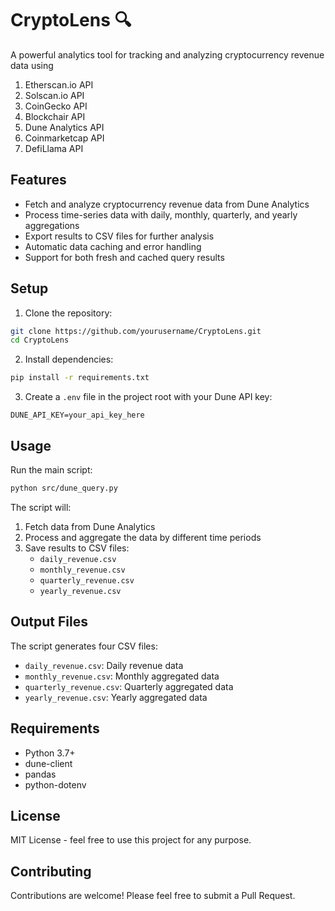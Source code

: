 # CryptoLens 🔍

A powerful analytics tool for tracking and analyzing cryptocurrency revenue data using 

1) Etherscan.io API
2) Solscan.io API
3) CoinGecko API
4) Blockchair API
5) Dune Analytics API
6) Coinmarketcap API
7) DefiLlama API
   

## Features

- Fetch and analyze cryptocurrency revenue data from Dune Analytics
- Process time-series data with daily, monthly, quarterly, and yearly aggregations
- Export results to CSV files for further analysis
- Automatic data caching and error handling
- Support for both fresh and cached query results

## Setup

1. Clone the repository:
```bash
git clone https://github.com/yourusername/CryptoLens.git
cd CryptoLens
```

2. Install dependencies:
```bash
pip install -r requirements.txt
```

3. Create a `.env` file in the project root with your Dune API key:
```
DUNE_API_KEY=your_api_key_here
```

## Usage

Run the main script:
```bash
python src/dune_query.py
```

The script will:
1. Fetch data from Dune Analytics
2. Process and aggregate the data by different time periods
3. Save results to CSV files:
   - `daily_revenue.csv`
   - `monthly_revenue.csv`
   - `quarterly_revenue.csv`
   - `yearly_revenue.csv`

## Output Files

The script generates four CSV files:
- `daily_revenue.csv`: Daily revenue data
- `monthly_revenue.csv`: Monthly aggregated data
- `quarterly_revenue.csv`: Quarterly aggregated data
- `yearly_revenue.csv`: Yearly aggregated data

## Requirements

- Python 3.7+
- dune-client
- pandas
- python-dotenv

## License

MIT License - feel free to use this project for any purpose.

## Contributing

Contributions are welcome! Please feel free to submit a Pull Request.
